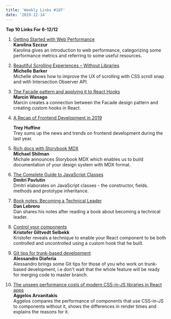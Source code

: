 ```yaml
---
title: 'Weekly Links #187'
date: '2019-12-14'
---
```


**Top 10 Links For 6-12/12**

1. [Getting Started with Web Performance](https://calibreapp.com/blog/get-started-with-performance)  
   **Karolina Szczur**  
   Karolina gives an introduction to web performance, categorizing some performance metrics and referring to some useful resources.
2. [Beautiful Scrolling Experiences – Without Libraries](https://24ways.org/2019/beautiful-scrolling-experiences-without-libraries)  
   **Michelle Barker**  
   Michelle shows how to improve the UX of scrolling with CSS scroll snap and with Intersection Observer API.
3. [The Facade pattern and applying it to React Hooks](https://wanago.io/2019/12/09/javascript-design-patterns-facade-react-hooks/)  
   **Marcin Wanago**  
    Marcin creates a connection between the Facade design pattern and creating custom hooks in React.
4. [A Recap of Frontend Development in 2019](https://levelup.gitconnected.com/a-recap-of-frontend-development-in-2019-1e7d07966d6c)

   **Trey Huffine**  
   Trey sums up the news and trends on frontend development during the last year.

5. [Rich docs with Storybook MDX](https://medium.com/storybookjs/rich-docs-with-storybook-mdx-61bc145ae7bc)  
   **Michael Shilman**  
   Michale announces Storybook MDX which enables us to build documentation of your design system with MDX format.
6. [The Complete Guide to JavaScript Classes](https://dmitripavlutin.com/javascript-classes-complete-guide/)  
   **Dmitri Pavlutin**  
   Dmitri elaborates on JavaScript classes - the constructor, fields. methods and prototype inheritance.
7. [Book notes: Becoming a Technical Leader](https://dev.to/danlebrero/book-notes-becoming-a-technical-leader-44ha)  
   **Dan Lebrero**  
   Dan shares his notes after reading a book about becoming a technical leader.
8. [Control your components](https://react.christmas/2019/10)  
   **Kristofer Giltvedt Selbekk**  
   Kristofer reveals a technique to enable your React component to be both controlled and uncontrolled using a custom hook that he built.
9. [Git tips for trunk-based development](https://dev.to/alediaferia/git-tips-for-trunk-based-development-1i1g)  
   **Alessandro Diaferia**  
   Alessandro brings some Git tips for those of you who work on trunk-based development, i.e don't wait that the whole feature will be ready for merging code to master branch.
10. [The unseen performance costs of modern CSS-in-JS libraries in React apps](https://calendar.perfplanet.com/2019/the-unseen-performance-costs-of-css-in-js-in-react-apps/)  
    **Aggelos Arvanitakis**  
    Aggelos compares the performance of components that use CSS-in-JS to components without it, shows the differences in render times and explains the reasons for it.

